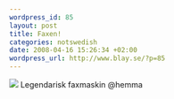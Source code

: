 ```yaml
--- 
wordpress_id: 85 
layout: post
title: Faxen! 
categories: notswedish
date: 2008-04-16 15:26:34 +02:00 
wordpress_url: http://www.blay.se/?p=85 
---
```


[![](http://farm4.static.flickr.com/3160/2416914167_f1c0bf65d3.jpg?v=0)](http://pirazine.blogspot.com/2005/06/faxet-frn-tpb-till-websheriff-till.html) Legendarisk faxmaskin @hemma 